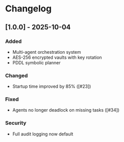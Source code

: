 # Changelog

## [1.0.0] - 2025-10-04
### Added
- Multi-agent orchestration system
- AES-256 encrypted vaults with key rotation
- PDDL symbolic planner

### Changed
- Startup time improved by 85% ([#23])

### Fixed
- Agents no longer deadlock on missing tasks ([#34])

### Security
- Full audit logging now default
